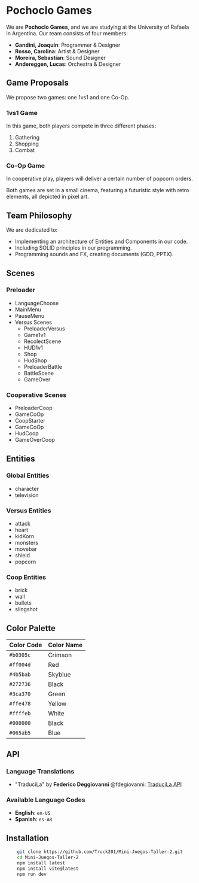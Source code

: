 # Pochoclo Games

We are **Pochoclo Games**, and we are studying at the University of Rafaela in Argentina. Our team consists of four members:

- **Gandini, Joaquín**: Programmer & Designer
- **Rosso, Carolina**: Artist & Designer
- **Moreira, Sebastian**: Sound Designer
- **Andereggen, Lucas**: Orchestra & Designer

## Game Proposals

We propose two games: one 1vs1 and one Co-Op.

### 1vs1 Game

In this game, both players compete in three different phases:

1. Gathering
2. Shopping
3. Combat

### Co-Op Game

In cooperative play, players will deliver a certain number of popcorn orders.

Both games are set in a small cinema, featuring a futuristic style with retro elements, all depicted in pixel art.

## Team Philosophy

We are dedicated to:

- Implementing an architecture of Entities and Components in our code.
- Including SOLID principles in our programming.
- Programming sounds and FX, creating documents (GDD, PPTX).

## Scenes

### Preloader

- LanguageChoose
- MainMenu
- PauseMenu
- Versus Scenes
  - PreloaderVersus
  - Game1v1
  - RecolectScene
  - HUD1v1
  - Shop
  - HudShop
  - PreloaderBattle
  - BattleScene
  - GameOver

### Cooperative Scenes

- PreloaderCoop
- GameCoOp
- CoopStarter
- GameCoOp
- HudCoop
- GameOverCoop

## Entities

### Global Entities

- character
- television

### Versus Entities

- attack
- heart
- kidKorn
- monsters
- movebar
- shield
- popcorn

### Coop Entities

- brick
- wall
- bullets
- slingshot

## Color Palette

| Color Code | Color Name |
|------------|------------|
| `#b0305c`  | Crimson    |
| `#ff004d`  | Red        |
| `#4b5bab`  | Skyblue    |
| `#272736`  | Black      |
| `#3ca370`  | Green      |
| `#ffe478`  | Yellow     |
| `#ffffeb`  | White      |
| `#000000`  | Black      |
| `#065ab5`  | Blue       |

## API

### Language Translations
- "TraduciLa" by **Federico Deggiovanni** @fdegiovanni: [TraduciLa API](https://example.com)

### Available Language Codes
- **English**: `en-US`
- **Spanish**: `es-AR`
    
## Installation
```bash 
    git clone https://github.com/Truck201/Mini-Juegos-Taller-2.git
    cd Mini-Juegos-Taller-2
    npm install latest
    npm install vite@latest
    npm run dev